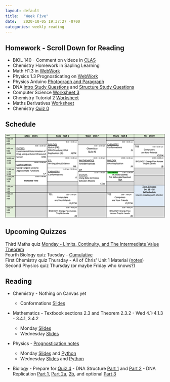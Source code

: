 ```yaml
---
layout: default
title:  "Week Five"
date:   2020-10-05 19:37:27 -0700
categories: weekly reading
---
```


## Homework - Scroll Down for Reading
- BIOL 140 - Comment on videos in [CLAS](https://clas2.arts.ubc.ca/science)
- Chemistry Homework in Sapling Learning 
- Math H1.3 in [WebWork](https://webwork.elearning.ubc.ca/webwork2/2020W1-2_SCIE_010_001/quiz_mode/MATH_Quiz_1/?effectiveUser=F9KXN5EOGI06&user=F9KXN5EOGI06&key=xSfJwqhlWxWfeMVlcwSieBZfajmyhvso)
- Physics 1.3 Prognosticating on [WebWork](https://webwork.elearning.ubc.ca/webwork2/2020W1-2_SCIE_010_001/quiz_mode/MATH_Quiz_1/?effectiveUser=F9KXN5EOGI06&user=F9KXN5EOGI06&key=xSfJwqhlWxWfeMVlcwSieBZfajmyhvso)
- Physics Arduino [Photograph and Paragraph](https://canvas.ubc.ca/courses/62922/assignments/692459)
- DNA [Intro Study Questions](https://canvas.ubc.ca/courses/62806/files/8408204/download?wrap=1) and [Structure Study Questions](https://canvas.ubc.ca/courses/62806/files/8415027/download?wrap=1)
- Computer Science [Worksheet 3](https://canvas.ubc.ca/courses/62922/files/9956885/download?wrap=1)
- Chemistry Tutorial 2 [Worksheet](https://canvas.ubc.ca/courses/62920/files/9953702/download?download_frd=1)
- Maths Derivatives [Worksheet](https://canvas.ubc.ca/courses/62921/files/9954715/download?wrap=1)
- Chemistry [Quiz 0](https://canvas.ubc.ca/courses/62920/assignments/699729?module_item_id=2443875)


## Schedule

![Week Five Schedule](/assets/w5schedule.png)

## Upcoming Quizzes

Third Maths quiz [Monday - Limits, Continuity, and The Intermediate Value Theorem](https://webwork.elearning.ubc.ca/webwork2/2020W1-2_SCIE_010_001/quiz_mode/MATH_Quiz_1/?effectiveUser=F9KXN5EOGI06&user=F9KXN5EOGI06&key=xSfJwqhlWxWfeMVlcwSieBZfajmyhvso)  
Fourth Biology quiz Tuesday - [Cumulative](https://canvas.ubc.ca/courses/62806/files/9818607/download?download_frd=1)  
First Chemistry quiz Thursday - All of Chris' Unit 1 Material ([notes](https://oneweekly.ca/notes.html))  
Second Physics quiz Thursday (or maybe Friday who knows?)  



## Reading

- Chemistry - Nothing on Canvas yet
	- Conformations [Slides](https://canvas.ubc.ca/courses/62920/files/9187792/download?download_frd=1)

- Mathematics - Textbook sections 2.3 and Theorem 2.3.2 - Wed 4.1-4.1.3 - 3.4.1, 3.4.2
	- Monday [Slides](https://canvas.ubc.ca/courses/62921/files/10110780/download?wrap=1)
	- Wednesday [Slides](https://canvas.ubc.ca/courses/62921/files/10170571/download?wrap=1)

- Physics - [Prognostication notes](https://canvas.ubc.ca/courses/62922/files/9590019/download?wrap=1)
	- Monday [Slides](https://canvas.ubc.ca/courses/62922/files/10107698/download) and [Python](https://canvas.ubc.ca/courses/62922/files/10040433/download)
	- Wednesday [Slides](https://canvas.ubc.ca/courses/62922/files/10148687/download) and [Python](https://canvas.ubc.ca/courses/62922/files/10149443/download)

- Biology - Prepare for [Quiz 4](https://canvas.ubc.ca/courses/62806/files/9818607/download?download_frd=1)
		- DNA Structure [Part 1](https://canvas.ubc.ca/courses/62806/files/8407969/download) and [Part 2](https://canvas.ubc.ca/courses/62806/files/8408397/download)
		- DNA Replication [Part 1](https://canvas.ubc.ca/courses/62806/files/8409176/download), [Part 2a](https://canvas.ubc.ca/courses/62806/files/8409270/download), [2b](https://canvas.ubc.ca/courses/62806/files/8781278/download), and optional [Part 3](https://canvas.ubc.ca/courses/62806/files/8409361/download)